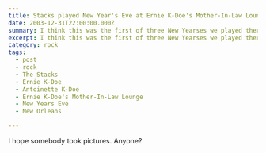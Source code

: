 ```yaml
---
title: Stacks played New Year's Eve at Ernie K-Doe's Mother-In-Law Lounge.
date: 2003-12-31T22:00:00.000Z
summary: I think this was the first of three New Yearses we played there.
excerpt: I think this was the first of three New Yearses we played there.
category: rock
tags:
  - post 
  - rock
  - The Stacks
  - Ernie K-Doe
  - Antoinette K-Doe
  - Ernie K-Doe's Mother-In-Law Lounge
  - New Years Eve
  - New Orleans

---
```


I hope somebody took pictures. Anyone?